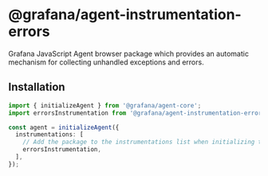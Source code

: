 # @grafana/agent-instrumentation-errors

Grafana JavaScript Agent browser package which provides an automatic mechanism for collecting unhandled exceptions and errors.

## Installation

```ts
import { initializeAgent } from '@grafana/agent-core';
import errorsInstrumentation from '@grafana/agent-instrumentation-errors';

const agent = initializeAgent({
  instrumentations: [
    // Add the package to the instrumentations list when initializing the agent
    errorsInstrumentation,
  ],
});
```
